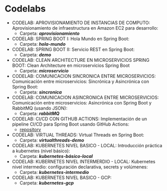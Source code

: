 # Codelabs
- CODELAB: APROVISIONAMIENTO DE INSTANCIAS DE COMPUTO: Aprovisionamiento de infraestructura en Amazon EC2 para desarrollo:
  - Carpeta: ***aprovisionamiento***
- CODELAB: SPRING BOOT I: Hola Mundo en Spring Boot:
  - Carpeta: ***hola-mundo***
- CODELAB: SPRING BOOT II: Servicio REST en Spring Boot:
  - Carpeta: ***demo***
- CODELAB: CLEAN ARCHITECTURE EN MICROSERVICIOS SPRING BOOT: Clean Architecture en microservicios Spring Boot
  - Carpeta: ***microservicio***
- CODELAB: COMUNICACION SINCRONICA ENTRE MICROSERVICIOS: Comunicación entre microservicios: Sincrónica y Asincrónica con Spring Boot:
  - Carpeta: ***sincronica***
- CODELAB: COMUNICACION ASINCRONICA ENTRE MICROSERVICIOS: Comunicación entre microservicios: Asincrónica con Spring Boot y RabbitMQ (usando JSON):
  - Carpeta: ***rabbitMQ***
- CODELAB: CI/CD CON GITHUB ACTIONS: Implementación de un pipeline CI/CD para Spring Boot usando GitHub Actions:
  - [repository](https://github.com/Esmeralda-RG/cliente-service)
- CODELAB: VIRTUAL THREADS: Virtual Threads en Spring Boot:
  - Carpeta: ***virtualthreads-demo***
- CODELAB: KUBERNETES NIVEL BASICO - LOCAL: Introducción práctica a kubernetes (nivel básico):
  - Carpeta: ***kubernetes-básico-local***
- CODELAB: KUBERNETES NIVEL INTERMERDIO - LOCAL: Kubernetes nivel intermedio: configuración declarativa, secrets y volúmenes:
  - Carpeta: ***kubernetes-intermedio***
- CODELAB: KUBERNETES NIVEL BASICO - GCP:
  - Carpeta: ***kubernetes-gcp***
